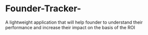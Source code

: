 # Founder-Tracker-
A lightweight application that will help founder to understand their performance and increase their impact on the basis of the ROI

